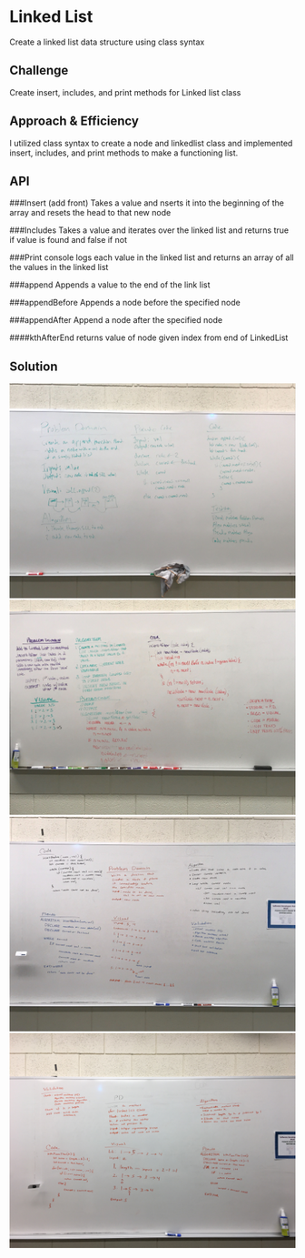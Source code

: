 # Linked List
Create a linked list data structure using class syntax

## Challenge
Create insert, includes, and print methods for Linked list class

## Approach & Efficiency
I utilized class syntax to create a node and linkedlist class and implemented insert, includes, and print methods to make a functioning list. 

## API
###Insert (add front)
Takes a value and nserts it into the beginning of the array and resets the head to that new node

###Includes
Takes a value and iterates over the linked list and returns true if value is found and false if not

###Print
console logs each value in the linked list and returns an array of all the values in the linked list

###append
Appends a value to the end of the link list

###appendBefore
Appends a node before the specified node

###appendAfter
Append a node after the specified node

####kthAfterEnd
returns value of node given index from end of LinkedList

## Solution
![Picture of whiteboarding](../../assets/linked_list1.jpg)
![Picture of whiteboarding](../../assets/linked_list2.jpg)
![Picture of whiteboarding](../../assets/linked_list3.jpg)
![Picture of whiteboarding](../../assets/linked_list4.JPG)
